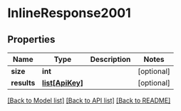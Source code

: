 # InlineResponse2001

## Properties
Name | Type | Description | Notes
------------ | ------------- | ------------- | -------------
**size** | **int** |  | [optional] 
**results** | [**list[ApiKey]**](ApiKey.md) |  | [optional] 

[[Back to Model list]](../README.md#documentation-for-models) [[Back to API list]](../README.md#documentation-for-api-endpoints) [[Back to README]](../README.md)

